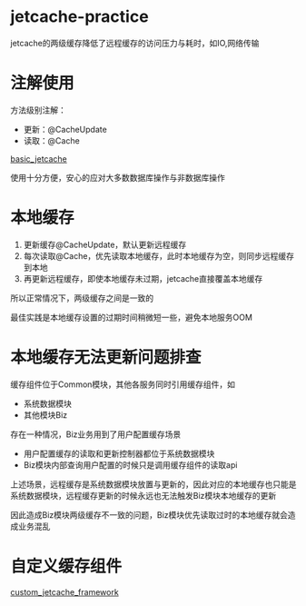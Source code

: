 # jetcache-practice

jetcache的两级缓存降低了远程缓存的访问压力与耗时，如IO,网络传输

# 注解使用
方法级别注解：
- 更新：@CacheUpdate
- 读取：@Cache

[basic_jetcache](basic_jetcache)

使用十分方便，安心的应对大多数数据库操作与非数据库操作

# 本地缓存
1. 更新缓存@CacheUpdate，默认更新远程缓存
2. 每次读取@Cache，优先读取本地缓存，此时本地缓存为空，则同步远程缓存到本地
3. 再更新远程缓存，即使本地缓存未过期，jetcache直接覆盖本地缓存

所以正常情况下，两级缓存之间是一致的

最佳实践是本地缓存设置的过期时间稍微短一些，避免本地服务OOM

# 本地缓存无法更新问题排查
缓存组件位于Common模块，其他各服务同时引用缓存组件，如
- 系统数据模块
- 其他模块Biz

存在一种情况，Biz业务用到了用户配置缓存场景
- 用户配置缓存的读取和更新控制器都位于系统数据模块
- Biz模块内部查询用户配置的时候只是调用缓存组件的读取api

上述场景，远程缓存是系统数据模块放置与更新的，因此对应的本地缓存也只能是系统数据模块，远程缓存更新的时候永远也无法触发Biz模块本地缓存的更新

因此造成Biz模块两级缓存不一致的问题，Biz模块优先读取过时的本地缓存就会造成业务混乱

# 自定义缓存组件

[custom_jetcache_framework](custom_jetcache_framework)